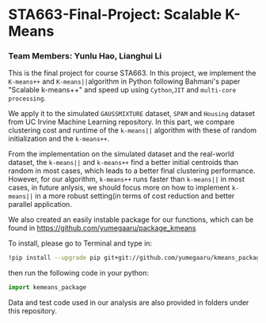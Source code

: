 # STA663-Final-Project: Scalable K-Means

### Team Members: Yunlu Hao, Lianghui Li

This is the final project for course STA663. In this project, we implement the `K-means++` and `K-means||`algorithm in Python following Bahmani's paper "Scalable k-means++" and speed up using `Cython`,`JIT` and `multi-core processing`. 

We apply it to the simulated `GAUSSMIXTURE` dataset, `SPAM` and `Housing` dataset from UC Irvine Machine Learning repository. In this part, we compare clustering cost and runtime of the `k-means||` algorithm with these of random initialization and the `k-means++`. 

From the implementation on the simulated dataset and the real-world dataset, the `k-means||` and `k-means++` find a better initial centroids than random in most cases, which leads to a better final clustering performance. However, for our algorithm, `k-means++` runs faster than `k-means||` in most cases, in future anlysis, we should focus more on how to implement `k-means||` in a more robust setting(in terms of cost reduction and better parallel application.

We also created an easily instable package for our functions, which can be found in https://github.com/yumegaaru/package_kmeans

To install, please go to Terminal and type in:

```bash
!pip install --upgrade pip git+git://github.com/yumegaaru/kmeans_package.git
```

then run the following code in your python:

```python
import kemeans_package
```

Data and test code used in our analysis are also provided in folders under this repository.
